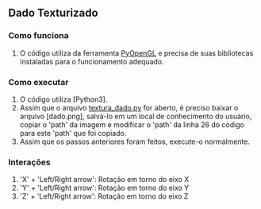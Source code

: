 ## Dado Texturizado

### Como funciona

1. O código utiliza da ferramenta [PyOpenGL](https://pypi.org/project/PyOpenGL/) e precisa de suas bibliotecas instaladas para o funcionamento adequado.

### Como executar

1. O código utiliza [Python3].
2. Assim que o arquivo [textura_dado.py](textura_dado.py) for aberto, é preciso baixar o arquivo [dado.png], salvá-lo em um local de conhecimento do usuário, copiar o 'path' da imagem e modificar o 'path' da linha 26 do código para este 'path' que foi copiado.
3. Assim que os passos anteriores foram feitos, execute-o normalmente.

### Interações

1. 'X' + 'Left/Right arrow': Rotação em torno do eixo X
2. 'Y' + 'Left/Right arrow': Rotação em torno do eixo Y
2. 'Z' + 'Left/Right arrow': Rotação em torno do eixo Z
